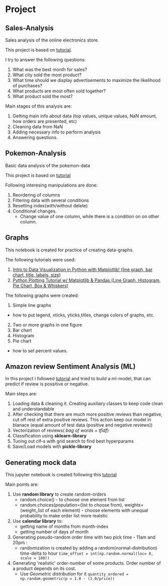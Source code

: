 # Project

## Sales-Analysis
Sales analysis of the online electronics store.

This project is based on [tutorial](https://youtu.be/eMOA1pPVUc4).

I try to answer the following questions:
1. What was the best month for sales?
2. What city sold the most product?
3. What time should we display advertisements to maximize the likelihood of purchases?
4. What products are most often sold together?
5. What product sold the most?

Main stages of this analysis are:
1. Getting main info about data (top values, unique values, NaN amount, how orders are presented, etc)
2. Cleaning data from NaN
3. Adding necessary info to perform analysis
4. Answering questions.

## Pokemon-Analysis

Basic data analysis of the pokemon-data

This project is based on [tutorial](https://youtu.be/vmEHCJofslg)

Following interesing manipulations are done:
1. Reordering of columns
2. Filtering data with several conditions
3. Resetting index(with/without delete)
4. Conditional changes.
    - Change value of one column, while there is a condition on on other column.
    
## Graphs
This notebook is created for practice of creating data-graphs.

The following tutorials were used:
1. [Intro to Data Visualization in Python with Matplotlib! (line graph, bar chart, title, labels, size)](https://youtu.be/DAQNHzOcO5A)
2. [Python Plotting Tutorial w/ Matplotlib & Pandas (Line Graph, Histogram, Pie Chart, Box & Whiskers)](https://youtu.be/0P7QnIQDBJY)

The following graphs were created:
1. Simple line graphs
  - how to put legend, xticks, yticks,titles, change colors of graphs, etc.
2. Two or more graphs in one figure
3. Bar chart
4. Histogram
5. Pie chart
  - how to set percent values.
  
## Amazon review Sentiment Analysis (ML)
 
In this project i followed [tutorial](https://youtu.be/M9Itm95JzL0) and tried to build a ml-model, that can predict if review is possitive or negative.

Main steps are:
1. Loading data & cleaning it. Creating auxiliary classes to keep code clean and understandable
2. After checking that there are much more positive reviews than negative, cut off rest of extra positive reviews. This action keep our model in blanace (equal amount of test data (positive and negative reviews))
3. Vectorization of reviews( *bag of words + tfidf*)
4. Classification using **sklearn-library**
5. Tuning out clf-s with grid search to find best hyperparams
6. Save/Load models with **pickle-library**

## Generating mock data 
 
This jupyter notebook is created following this [tutorial](https://youtu.be/VJBY2eVtf7o)

Main points are:
1. Use **random library** to create random-orders
   - random.choice() - to choose one element from list
   - random.choices(population=(list to choose from), weights=(weight_list of each element) - choose elements with unequal probability to make order list more realstic
2. Use **calendar library** to:
    - getting name of months from month-index
    - getting number of days of month
3. Generating pseudo-random order time with two pick time - 11am and 20pm :
    - randomization is created by adding a random(normal-distribution) time-delta to hour 
    `time_offset = int(np.random.normal(loc= 0, scale = 180))`
4. Generating 'realistic' order-number of some products. Order number of a product depends on its cost.
    - Use *Geometric distribution* for it `quantity_ordered = np.random.geometric(p = 1.0 - (1.0/price))`
